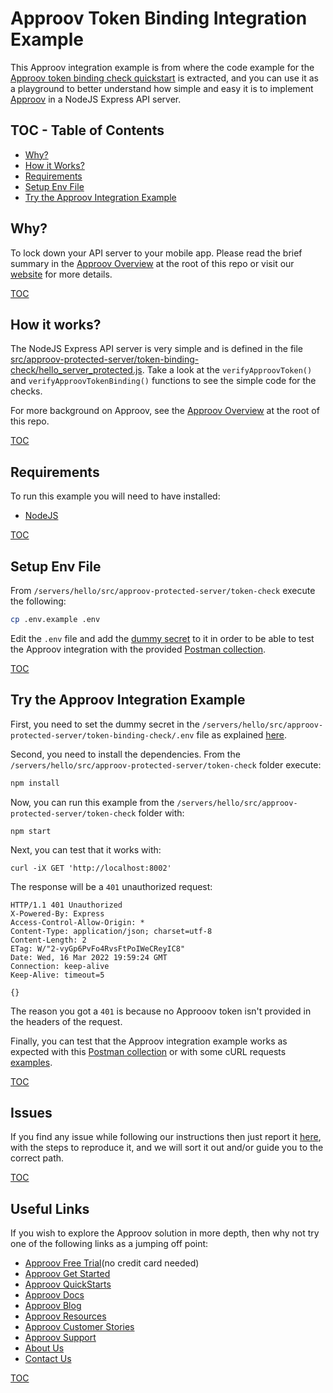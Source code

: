 # Approov Token Binding Integration Example

This Approov integration example is from where the code example for the [Approov token binding check quickstart](/docs/APPROOV_TOKEN_BINDING_QUICKSTART.md) is extracted, and you can use it as a playground to better understand how simple and easy it is to implement [Approov](https://approov.io) in a NodeJS Express API server.


## TOC - Table of Contents

* [Why?](#why)
* [How it Works?](#how-it-works)
* [Requirements](#requirements)
* [Setup Env File](#setup-env-file)
* [Try the Approov Integration Example](#try-the-approov-integration-example)


## Why?

To lock down your API server to your mobile app. Please read the brief summary in the [Approov Overview](/OVERVIEW.md#why) at the root of this repo or visit our [website](https://approov.io/product) for more details.

[TOC](#toc---table-of-contents)


## How it works?

The NodeJS Express API server is very simple and is defined in the file [src/approov-protected-server/token-binding-check/hello_server_protected.js](/servers/hello/src/approov-protected-server/token-binding-check/hello_server_protected.js). Take a look at the `verifyApproovToken()` and `verifyApproovTokenBinding()` functions to see the simple code for the checks.

For more background on Approov, see the [Approov Overview](/OVERVIEW.md#how-it-works) at the root of this repo.

[TOC](#toc---table-of-contents)


## Requirements

To run this example you will need to have installed:

* [NodeJS](https://nodejs.org/en/download/)

[TOC](#toc---table-of-contents)


## Setup Env File

From `/servers/hello/src/approov-protected-server/token-check` execute the following:

```bash
cp .env.example .env
```

Edit the `.env` file and add the [dummy secret](/TESTING.md#the-dummy-secret) to it in order to be able to test the Approov integration with the provided [Postman collection](https://github.com/approov/postman-collections/blob/master/quickstarts/hello-world/hello-world.postman_curl_requests_examples.md).

[TOC](#toc---table-of-contents)


## Try the Approov Integration Example

First, you need to set the dummy secret in the `/servers/hello/src/approov-protected-server/token-binding-check/.env` file as explained [here](/TESTING.md#the-dummy-secret).

Second, you need to install the dependencies. From the `/servers/hello/src/approov-protected-server/token-check` folder execute:

```bash
npm install
```

Now, you can run this example from the `/servers/hello/src/approov-protected-server/token-check` folder with:

```text
npm start
```

Next, you can test that it works with:

```text
curl -iX GET 'http://localhost:8002'
```

The response will be a `401` unauthorized request:

```text
HTTP/1.1 401 Unauthorized
X-Powered-By: Express
Access-Control-Allow-Origin: *
Content-Type: application/json; charset=utf-8
Content-Length: 2
ETag: W/"2-vyGp6PvFo4RvsFtPoIWeCReyIC8"
Date: Wed, 16 Mar 2022 19:59:24 GMT
Connection: keep-alive
Keep-Alive: timeout=5

{}
```

The reason you got a `401` is because no Approoov token isn't provided in the headers of the request.

Finally, you can test that the Approov integration example works as expected with this [Postman collection](/TESTING.md#testing-with-postman) or with some cURL requests [examples](/TESTING.md#testing-with-curl).

[TOC](#toc---table-of-contents)


## Issues

If you find any issue while following our instructions then just report it [here](https://github.com/approov/quickstart-nodejs-express-token-check/issues), with the steps to reproduce it, and we will sort it out and/or guide you to the correct path.

[TOC](#toc---table-of-contents)


## Useful Links

If you wish to explore the Approov solution in more depth, then why not try one of the following links as a jumping off point:

* [Approov Free Trial](https://approov.io/signup)(no credit card needed)
* [Approov Get Started](https://approov.io/product/demo)
* [Approov QuickStarts](https://approov.io/docs/latest/approov-integration-examples/)
* [Approov Docs](https://approov.io/docs)
* [Approov Blog](https://approov.io/blog/)
* [Approov Resources](https://approov.io/resource/)
* [Approov Customer Stories](https://approov.io/customer)
* [Approov Support](https://approov.zendesk.com/hc/en-gb/requests/new)
* [About Us](https://approov.io/company)
* [Contact Us](https://approov.io/contact)

[TOC](#toc---table-of-contents)
